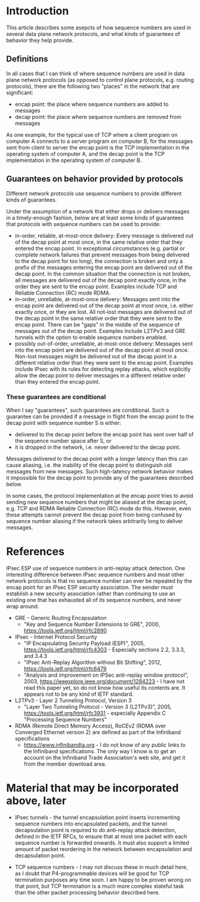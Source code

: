 # Introduction

This article describes some asepcts of how sequence numbers are used
in several data plane network protocols, and what kinds of guarantees
of behavior they help provide.


## Definitions

In all cases that I can think of where sequence numbers are used in
data plane network protocols (as opposed to control plane protocols,
e.g. routing protocols), there are the following two "places" in the
network that are significant:

+ encap point: the place where sequence numbers are added to messages
+ decap point: the place where sequence numbers are removed from
  messages

As one example, for the typical use of TCP where a client program on
computer A connects to a server program on computer B, for the
messages sent from client to server the encap point is the TCP
implementation in the operating system of computer A, and the decap
point is the TCP implementation in the operating system of computer B.


## Guarantees on behavior provided by protocols

Different network protocols use sequence numbers to provide different
kinds of guarantees.

Under the assumption of a network that either drops or delivers
messages in a timely-enough fashion, below are at least some kinds of
guarantees that protocols with sequence numbers can be used to
provide:

+ in-order, reliable, at-most-once delivery: Every message is
  delivered out of the decap point at most once, in the same relative
  order that they entered the encap point.  In exceptional
  circumstances (e.g. partial or complete network failures that
  prevent messages from being delivered to the decap point for too
  long), the connection is broken and only a prefix of the messages
  entering the encap point are delivered out of the decap point.  In
  the common situation that the connection is not broken, all messages
  are delivered out of the decap point exactly once, in the order they
  are sent to the encap point.  Examples include TCP and Reliable
  Connection (RC) mode RDMA.
+ in-order, unreliable, at-most-once delivery: Messages sent into the
  encap point are delivered out of the decap point at most once,
  i.e. either exactly once, or they are lost.  All not-lost messages
  are delivered out of the decap point in the same relative order that
  they were sent to the encap point.  There can be "gaps" in the
  middle of the sequence of messages out of the decap point.  Examples
  include L2TPv3 and GRE tunnels with the option to enable sequence
  numbers enabled.
+ possibly out-of-order, unreliable, at-most-once delivery: Messages
  sent into the encap point are delivered out of the decap point at
  most once.  Non-lost messages might be delivered out of the decap
  point in a different relative order than they were sent to the encap
  point.  Examples include IPsec with its rules for detecting replay
  attacks, which explicitly allow the decap point to deliver messages
  in a different relative order than they entered the encap point.


### These guarantees are conditional

When I say "guarantees", such guarantees are conditional.  Such a
guarantee can be provided if a message in flight from the encap point
to the decap point with sequence number S is either:

+ delivered to the decap point before the encap point has sent over
  half of the sequence number space after S, or
+ it is dropped in the network, i.e. never delivered to the decap point.

Messages delivered to the decap point with a longer latency than this
can cause aliasing, i.e. the inability of the decap point to
distinguish old messages from new messages.  Such high-latency network
behavior makes it impossible for the decap point to provide any of the
guarantees described below.

In some cases, the protocol implementation at the encap point tries to
avoid sending new sequence numbers that might be aliased at the decap
point, e.g. TCP and RDMA Reliable Connection (RC) mode do this.
However, even these attempts cannot prevent the decap point from being
confused by sequence number aliasing if the network takes arbitrarily
long to deliver messages.



# References

IPsec ESP use of sequence numbers in anti-replay attack detection.
One interesting difference between IPsec sequence numbers and most
other network protocols is that no sequence number can ever be
repeated by the encap point for an IPsec ESP security association.
The sender must establish a new security association rather than
continuing to use an existing one that has exhausted all of its
sequence numbers, and never wrap around.

+ GRE - Generic Routing Encapsulation
  + "Key and Sequence Number Extensions to GRE", 2000,
    https://tools.ietf.org/html/rfc2890
+ IPsec - Internet Protocol Security
  + "IP Encapsulating Security Payload (ESP)", 2005,
    https://tools.ietf.org/html/rfc4303 - Especially sections 2.2,
    3.3.3, and 3.4.3
  + "IPsec Anti-Replay Algorithm without Bit Shifting", 2012,
    https://tools.ietf.org/html/rfc6479
  + "Analysis and improvement on IPSec anti-replay window protocol",
    2003, https://ieeexplore.ieee.org/document/1284223 - I have not
    read this paper yet, so do not know how useful its contents are.
    It appears not to be any kind of IETF standard.
+ L2TPv3 - Layer 2 Tunneling Protocol, Version 3
  + "Layer Two Tunneling Protocol - Version 3 (L2TPv3)", 2005,
    https://tools.ietf.org/html/rfc3931 - especially Appendix C
    "Processing Sequence Numbers"
+ RDMA (Remote Direct Memory Access), RoCEv2 (RDMA over Converged
  Ethernet version 2) are defined as part of the Infiniband
  specifications
  + https://www.infinibandta.org - I do not know of any public links
    to the Infiniband specifications.  The only way I know is to get
    an account on the Infiniband Trade Association's web site, and get
    it from the member download area.


# Material that may be incorporated above, later

+ IPsec tunnels - the tunnel encapsulation point inserts incrementing
  sequence numbers into encapsulated packets, and the tunnel
  decapsulation point is required to do anti-replay attack detection,
  defined in the IETF RFCs, to ensure that at most one packet with
  each sequence number is forwarded onwards.  It must also support a
  limited amount of packet reordering in the network between
  encapsulation and decapsulation point.

+ TCP sequence numbers - I may not discuss these in much detail here,
  as I doubt that P4-programmable devices will be good for TCP
  termination purposes any time soon.  I am happy to be proven wrong
  on that point, but TCP termination is a much more complex stateful
  task than the other packet processing behavior described here.

